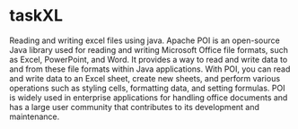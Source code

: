 # taskXL
Reading and writing excel files using java.
Apache POI is an open-source Java library used for reading and writing Microsoft Office file formats, such as Excel, PowerPoint, and Word. It provides a way to read and write data to and from these file formats within Java applications. With POI, you can read and write data to an Excel sheet, create new sheets, and perform various operations such as styling cells, formatting data, and setting formulas. POI is widely used in enterprise applications for handling office documents and has a large user community that contributes to its development and maintenance.
